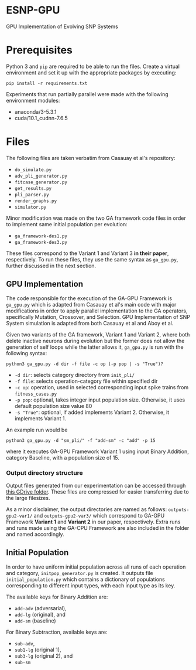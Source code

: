 # ESNP-GPU
GPU Implementation of Evolving SNP Systems

Prerequisites
=============
Python 3 and `pip` are required to be able to run the files. Create a virtual environment and set it up with the appropriate packages by executing:
```
pip install -r requirements.txt
```

Experiments that run partially parallel were made with the following environment modules:
* anaconda/3-5.3.1
* cuda/10.1_cudnn-7.6.5

Files
=====

The following files are taken verbatim from Casauay et al's repository:
* `do_simulate.py`
* `adv_pli_generator.py`
* `fitcase_generator.py`
* `get_results.py`
* `pli_parser.py`
* `render_graphs.py`
* `simulator.py`

Minor modification was made on the two GA framework code files in order to implement same initial population per evolution:
* `ga_framework-des1.py`
* `ga_framework-des3.py`

These files correspond to the Variant 1 and Variant 3 **in their paper**, respectively. To run these files, they use the same syntax as `ga_gpu.py`, further discussed in the next section.

GPU Implementation
------------------
The code responsible for the execution of the GA-GPU Framework is `ga_gpu.py` which is adapted from Casauay et al's main code with major modifications in order to apply parallel implementation to the GA operators, specifically Mutation, Crossover, and Selection. GPU Implementation of SNP System simulation is adapted from both Casauay et al and Aboy et al.

Given two variants of the GA framework, Variant 1 and Variant 2, where both delete inactive neurons during evolution but the former does not allow the generation of self loops while the latter allows it, `ga_gpu.py` is run with the following syntax:

```
python3 ga_gpu.py -d dir -f file -c op (-p pop | -s "True")?
```
* `-d dir`: selects category directory from `init_pli/`
* `-f file`: selects operation-category file within specified dir
* `-c op`: operation, used in selected corresponding input spike trains from `fitness_cases.py`
* `-p pop`: optional, takes integer input population size. Otherwise, it uses default population size value 80
* `-s "True"`: optional, if added implements Variant 2. Otherwise, it implements Variant 1.

An example run would be 
```
python3 ga_gpu.py -d "sm_pli/" -f "add-sm" -c "add" -p 15
```
where it executes GA-GPU Framework Variant 1 using input Binary Addition, category Baseline, with a population size of 15.

### Output directory structure
Output files generated from our experimentation can be accessed through [this GDrive folder](https://drive.google.com/drive/folders/1EuqsOHZYxcq6XQ1r2SzmU1TRfLs8Ivhx?usp=sharing). These files are compressed for easier transferring due to the large filesizes.

As a minor disclaimer, the output directories are named as follows: `outputs-gpu2-var1/` and `outputs-gpu2-var3/` which correspond to GA-GPU Framework **Variant 1** and **Variant 2** in our paper, respectively. Extra runs and runs made using the GA-CPU Framework are also included in the folder and named accordingly.

Initial Population
------------------
In order to have uniform initial population across all runs of each operation and category, `initpop_generator.py` is created. It outputs file `initial_population.py` which contains a dictionary of populations corresponding to different input types, with each input type as its key.

The available keys for Binary Addition are:
* `add-adv` (adversarial),
* `add-lg` (original), and 
* `add-sm` (baseline)

For Binary Subtraction, available keys are: 
* `sub-adv`, 
* `sub1-lg` (original 1), 
* `sub3-lg` (original 2), and 
* `sub-sm`
